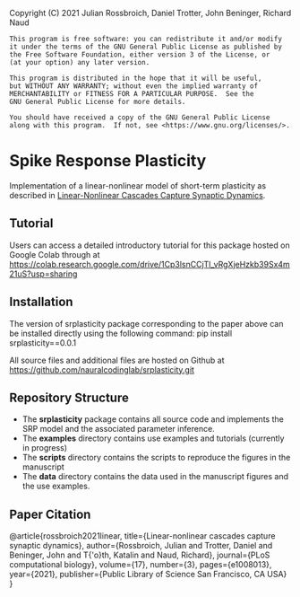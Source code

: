Copyright (C) 2021 Julian Rossbroich, Daniel Trotter, John Beninger, Richard Naud

    This program is free software: you can redistribute it and/or modify
    it under the terms of the GNU General Public License as published by
    the Free Software Foundation, either version 3 of the License, or
    (at your option) any later version.

    This program is distributed in the hope that it will be useful,
    but WITHOUT ANY WARRANTY; without even the implied warranty of
    MERCHANTABILITY or FITNESS FOR A PARTICULAR PURPOSE.  See the
    GNU General Public License for more details.

    You should have received a copy of the GNU General Public License
    along with this program.  If not, see <https://www.gnu.org/licenses/>.

# Spike Response Plasticity

Implementation of a linear-nonlinear model of short-term plasticity as described in
[Linear-Nonlinear Cascades Capture Synaptic Dynamics](https://journals.plos.org/ploscompbiol/article?id=10.1371/journal.pcbi.1008013).

## Tutorial
Users can access a detailed introductory tutorial for this package hosted on Google Colab through at
https://colab.research.google.com/drive/1Cp3lsnCCjTl_vRgXjeHzkb39Sx4m21uS?usp=sharing  

## Installation
The version of srplasticity package corresponding to the paper above can be installed directly using the following command: 
pip install srplasticity==0.0.1

All source files and additional files are hosted on Github at https://github.com/nauralcodinglab/srplasticity.git

## Repository Structure

- The **srplasticity** package contains all source code and implements
the SRP model and the associated parameter inference.
- The **examples** directory contains use examples and tutorials (currently in progress)
- The **scripts** directory contains the scripts to reproduce the figures in the manuscript
- The **data** directory contains the data used in the manuscript figures and the use examples.

## Paper Citation
@article{rossbroich2021linear,
  title={Linear-nonlinear cascades capture synaptic dynamics},
  author={Rossbroich, Julian and Trotter, Daniel and Beninger, John and T{\'o}th, Katalin and Naud, Richard},
  journal={PLoS computational biology},
  volume={17},
  number={3},
  pages={e1008013},
  year={2021},
  publisher={Public Library of Science San Francisco, CA USA}
}

